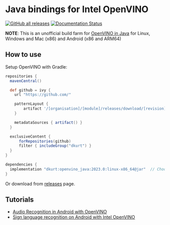 # Java bindings for Intel OpenVINO

[![GitHub all releases](https://img.shields.io/github/downloads/dkurt/openvino_java/total?color=blue)](https://github.com/dkurt/openvino_java/releases) [![Documentation Status](https://readthedocs.org/projects/openvino-contrib/badge/?version=latest)](https://openvino-contrib.readthedocs.io/en/latest/?badge=latest)


**NOTE**: This is an unofficial build farm for [OpenVINO in Java](https://github.com/openvinotoolkit/openvino_contrib/tree/master/modules/java_api) for Linux, Windows and Mac (x86) and Android (x86 and ARM64)

## How to use

Setup OpenVINO with Gradle:

```gradle
repositories {
  mavenCentral()

  def github = ivy {
    url "https://github.com/"

    patternLayout {
        artifact '/[organisation]/[module]/releases/download/[revision]/openvino-[revision]-[classifier].[ext]'
    }

    metadataSources { artifact() }
  }

  exclusiveContent {
      forRepositories(github)
      filter { includeGroup("dkurt") }
  }
}

dependencies {
  implementation "dkurt:openvino_java:2023.0:linux-x86_64@jar"  // Choose "macosx-x86_64" for Mac or "windows-x86_64" for Windows
}
```


Or download from [releases](https://github.com/dkurt/openvino_java/releases) page.

## Tutorials
* [Audio Recognition in Android with OpenVINO](https://medium.com/@dmitry.kurtaev/audio-recognition-in-android-with-openvino-5d51e71f1426)
* [Sign language recognition on Android with Intel OpenVINO](https://medium.com/@anna.likholat/sign-language-recognition-on-android-with-intel-openvino-1296d76bfa5e)
